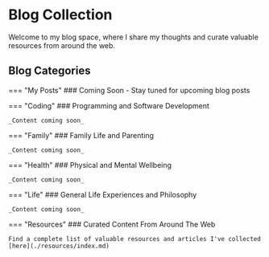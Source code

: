 # Blog Collection

Welcome to my blog space, where I share my thoughts and curate valuable resources from around the web.

## Blog Categories

=== "My Posts"
    ### Coming Soon
    - Stay tuned for upcoming blog posts
    
=== "Coding"
    ### Programming and Software Development
    
    _Content coming soon_
    
=== "Family"
    ### Family Life and Parenting
    
    _Content coming soon_
    
=== "Health"
    ### Physical and Mental Wellbeing
    
    _Content coming soon_
    
=== "Life"
    ### General Life Experiences and Philosophy
    
    _Content coming soon_
    
=== "Resources"
    ### Curated Content From Around The Web
    
    Find a complete list of valuable resources and articles I've collected [here](./resources/index.md)